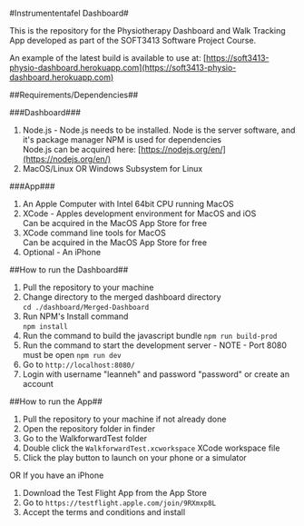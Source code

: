 #Instrumententafel Dashboard#

This is the repository for the Physiotherapy Dashboard and Walk Tracking App developed as part of the SOFT3413 Software Project Course.

An example of the latest build is available to use at: [https://soft3413-physio-dashboard.herokuapp.com](https://soft3413-physio-dashboard.herokuapp.com)

##Requirements/Dependencies##

###Dashboard###
1. Node.js - Node.js needs to be installed. Node is the server software, and it's package manager NPM is used for dependencies  
Node.js can be acquired here: [https://nodejs.org/en/](https://nodejs.org/en/)
2. MacOS/Linux OR Windows Subsystem for Linux 

###App###
1. An Apple Computer with Intel 64bit CPU running MacOS
2. XCode - Apples development environment for MacOS and iOS  
Can be acquired in the MacOS App Store for free  
3. XCode command line tools for MacOS  
Can be acquired in the MacOS App Store for free  
4. Optional - An iPhone  

##How to run the Dashboard##

1. Pull the repository to your machine
2. Change directory to the merged dashboard directory  
    ```cd ./dashboard/Merged-Dashboard```
3. Run NPM's Install command  
    ```npm install```
4. Run the command to build the javascript bundle
    ```npm run build-prod```
5. Run the command to start the development server - NOTE - Port 8080 must be open
    ```npm run dev```
6. Go to ```http://localhost:8080/```
7. Login with username "leanneh" and password "password" or create an account


##How to run the App##

1. Pull the repository to your machine if not already done
2. Open the repository folder in finder
3. Go to the WalkforwardTest folder
4. Double click the ```WalkforwardTest.xcworkspace``` XCode workspace file
5. Click the play button to launch on your phone or a simulator

OR If you have an iPhone

1. Download the Test Flight App from the App Store
2. Go to ```https://testflight.apple.com/join/9RXmxp8L```
3. Accept the terms and conditions and install
